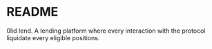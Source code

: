 # README

0lid lend.
A lending platform where every interaction with the protocol liquidate every eligible positions.